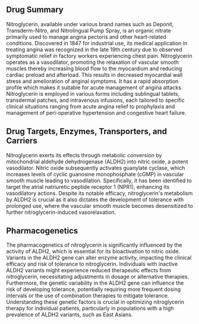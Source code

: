 ## Drug Summary
Nitroglycerin, available under various brand names such as Deponit, Transderm-Nitro, and Nitrolingual Pump Spray, is an organic nitrate primarily used to manage angina pectoris and other heart-related conditions. Discovered in 1847 for industrial use, its medical application in treating angina was recognized in the late 19th century due to observed symptomatic relief in factory workers experiencing chest pain. Nitroglycerin operates as a vasodilator, promoting the relaxation of vascular smooth muscles thereby increasing blood flow to the myocardium and reducing cardiac preload and afterload. This results in decreased myocardial wall stress and amelioration of anginal symptoms. It has a rapid absorption profile which makes it suitable for acute management of angina attacks. Nitroglycerin is employed in various forms including sublingual tablets, transdermal patches, and intravenous infusions, each tailored to specific clinical situations ranging from acute angina relief to prophylaxis and management of peri-operative hypertension and congestive heart failure.

## Drug Targets, Enzymes, Transporters, and Carriers
Nitroglycerin exerts its effects through metabolic conversion by mitochondrial aldehyde dehydrogenase (ALDH2) into nitric oxide, a potent vasodilator. Nitric oxide subsequently activates guanylate cyclase, which increases levels of cyclic guanosine monophosphate (cGMP) in vascular smooth muscle leading to vasodilation. Specifically, it has been identified to target the atrial natriuretic peptide receptor 1 (NPR1), enhancing its vasodilatory actions. Despite its notable efficacy, nitroglycerin's metabolism by ALDH2 is crucial as it also dictates the development of tolerance with prolonged use, where the vascular smooth muscle becomes desensitized to further nitroglycerin-induced vasorelaxation.

## Pharmacogenetics
The pharmacogenetics of nitroglycerin is significantly influenced by the activity of ALDH2, which is essential for its bioactivation to nitric oxide. Variants in the ALDH2 gene can alter enzyme activity, impacting the clinical efficacy and risk of tolerance to nitroglycerin. Individuals with inactive ALDH2 variants might experience reduced therapeutic effects from nitroglycerin, necessitating adjustments in dosage or alternative therapies. Furthermore, the genetic variability in the ALDH2 gene can influence the risk of developing tolerance, potentially requiring more frequent dosing intervals or the use of combination therapies to mitigate tolerance. Understanding these genetic factors is crucial in optimizing nitroglycerin therapy for individual patients, particularly in populations with a high prevalence of ALDH2 variants, such as East Asians.